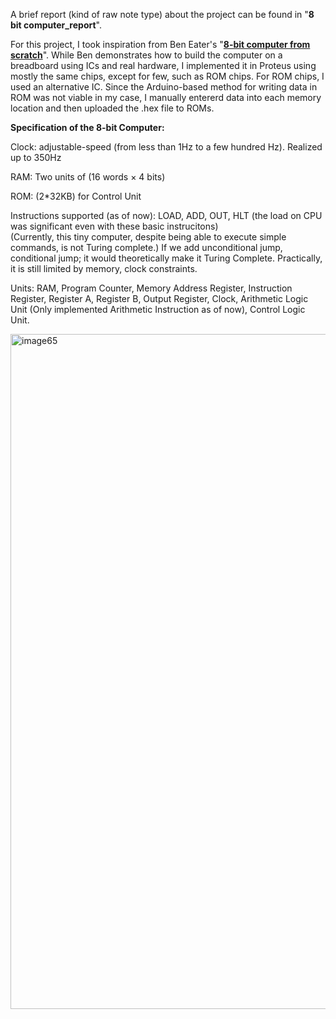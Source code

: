A brief report (kind of raw note type) about the project can be found in "**8 bit computer_report**".

For this project, I took inspiration from Ben Eater's "[**8-bit computer from scratch**](https://eater.net/8bit)". While Ben demonstrates how to build the computer on a breadboard using ICs and real hardware, I implemented it in Proteus using mostly the same chips, except for few, such as ROM chips. For ROM chips, I used an alternative IC. Since the Arduino-based method for writing data in ROM was not viable in my case, I manually entererd data into each memory location and then uploaded the .hex file to ROMs.



**Specification of the 8-bit Computer:**

Clock: adjustable-speed (from less than 1Hz to a few hundred Hz). Realized up to 350Hz

RAM: Two units of (16 words × 4 bits)

ROM: (2*32KB) for Control Unit

Instructions supported (as of now): LOAD, ADD, OUT, HLT (the load on CPU was significant even with these basic instrucitons)
<br>(Currently, this tiny computer, despite being able to execute simple commands, is not Turing complete.)
If we add unconditional jump, conditional jump; it would theoretically make it Turing Complete. Practically, it is still limited by memory, clock constraints.

Units: RAM, Program Counter, Memory Address Register, Instruction Register, Register A, Register B, Output Register, Clock, Arithmetic Logic Unit (Only implemented Arithmetic Instruction as of now), Control Logic Unit.


<img width="1920" height="1080" alt="image65" src="https://github.com/user-attachments/assets/1a00fc0d-a5e0-4671-a4f7-9a539dc552d7" />
